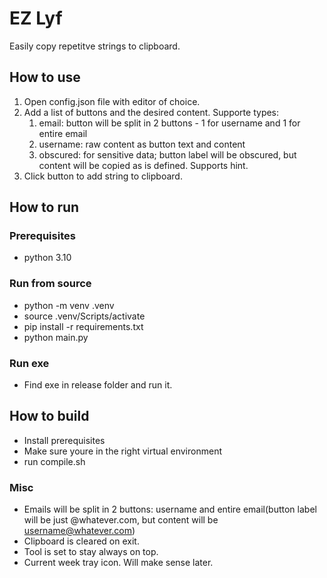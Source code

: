 # EZ Lyf

Easily copy repetitve strings to clipboard.

## How to use
1. Open config.json file with editor of choice.
2. Add a list of buttons and the desired content. Supporte types:
    1. email: button will be split in 2 buttons - 1  for username and 1 for entire email
    2. username: raw content as button text and content
    3. obscured: for sensitive data; button label will be obscured, but content will be copied as is defined. Supports hint.
3. Click button to add string to clipboard.

## How to run

### Prerequisites
- python 3.10

### Run from source
- python -m venv .venv
- source .venv/Scripts/activate
- pip install -r requirements.txt
- python main.py

### Run exe
- Find exe in release folder and run it.

## How to build
- Install prerequisites
- Make sure youre in the right virtual environment
- run compile.sh

### Misc
- Emails will be split in 2 buttons: username and entire email(button label will be just @whatever.com, but content will be username@whatever.com)
- Clipboard is cleared on exit.
- Tool is set to stay always on top.
- Current week tray icon. Will make sense later.